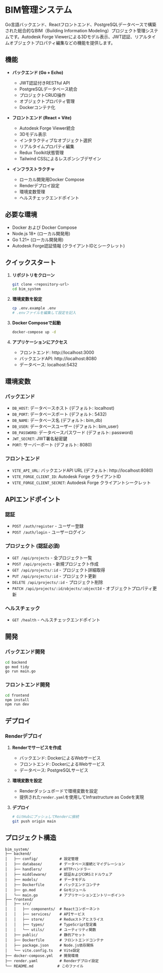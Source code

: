 # BIM管理システム

Go言語バックエンド、Reactフロントエンド、PostgreSQLデータベースで構築された総合的なBIM（Building Information Modeling）プロジェクト管理システムです。Autodesk Forge Viewerによる3Dモデル表示、JWT認証、リアルタイムオブジェクトプロパティ編集などの機能を提供します。

## 機能

- **バックエンド (Go + Echo)**
  - JWT認証付きRESTful API
  - PostgreSQLデータベース統合
  - プロジェクトCRUD操作
  - オブジェクトプロパティ管理
  - Dockerコンテナ化

- **フロントエンド (React + Vite)**
  - Autodesk Forge Viewer統合
  - 3Dモデル表示
  - インタラクティブなオブジェクト選択
  - リアルタイムプロパティ編集
  - Redux Toolkit状態管理
  - Tailwind CSSによるレスポンシブデザイン

- **インフラストラクチャ**
  - ローカル開発用Docker Compose
  - Renderデプロイ設定
  - 環境変数管理
  - ヘルスチェックエンドポイント

## 必要な環境

- Docker および Docker Compose
- Node.js 18+ (ローカル開発用)
- Go 1.21+ (ローカル開発用)
- Autodesk Forge認証情報 (クライアントIDとシークレット)

## クイックスタート

1. **リポジトリをクローン**
   ```bash
   git clone <repository-url>
   cd bim_system
   ```

2. **環境変数を設定**
   ```bash
   cp .env.example .env
   # .envファイルを編集して設定を記入
   ```

3. **Docker Composeで起動**
   ```bash
   docker-compose up -d
   ```

4. **アプリケーションにアクセス**
   - フロントエンド: http://localhost:3000
   - バックエンドAPI: http://localhost:8080
   - データベース: localhost:5432

## 環境変数

### バックエンド
- `DB_HOST`: データベースホスト (デフォルト: localhost)
- `DB_PORT`: データベースポート (デフォルト: 5432)
- `DB_NAME`: データベース名 (デフォルト: bim_db)
- `DB_USER`: データベースユーザー (デフォルト: bim_user)
- `DB_PASSWORD`: データベースパスワード (デフォルト: password)
- `JWT_SECRET`: JWT署名秘密鍵
- `PORT`: サーバーポート (デフォルト: 8080)

### フロントエンド
- `VITE_API_URL`: バックエンドAPI URL (デフォルト: http://localhost:8080)
- `VITE_FORGE_CLIENT_ID`: Autodesk Forge クライアントID
- `VITE_FORGE_CLIENT_SECRET`: Autodesk Forge クライアントシークレット

## APIエンドポイント

### 認証
- `POST /auth/register` - ユーザー登録
- `POST /auth/login` - ユーザーログイン

### プロジェクト (認証必須)
- `GET /api/projects` - 全プロジェクト一覧
- `POST /api/projects` - 新規プロジェクト作成
- `GET /api/projects/:id` - プロジェクト詳細取得
- `PUT /api/projects/:id` - プロジェクト更新
- `DELETE /api/projects/:id` - プロジェクト削除
- `PATCH /api/projects/:id/objects/:objectId` - オブジェクトプロパティ更新

### ヘルスチェック
- `GET /health` - ヘルスチェックエンドポイント

## 開発

### バックエンド開発
```bash
cd backend
go mod tidy
go run main.go
```

### フロントエンド開発
```bash
cd frontend
npm install
npm run dev
```

## デプロイ

### Renderデプロイ

1. **Renderでサービスを作成**
   - バックエンド: DockerによるWebサービス
   - フロントエンド: DockerによるWebサービス
   - データベース: PostgreSQLサービス

2. **環境変数を設定**
   - Renderダッシュボードで環境変数を設定
   - 提供された`render.yaml`を使用してInfrastructure as Codeを実現

3. **デプロイ**
   ```bash
   # GitHubにプッシュしてRenderに接続
   git push origin main
   ```

## プロジェクト構造

```
bim_system/
├── backend/
│   ├── config/          # 設定管理
│   ├── database/        # データベース接続とマイグレーション
│   ├── handlers/        # HTTPハンドラー
│   ├── middleware/      # 認証およびCORSミドルウェア
│   ├── models/          # データモデル
│   ├── Dockerfile       # バックエンドコンテナ
│   ├── go.mod           # Goモジュール
│   └── main.go          # アプリケーションエントリーポイント
├── frontend/
│   ├── src/
│   │   ├── components/  # Reactコンポーネント
│   │   ├── services/    # APIサービス
│   │   ├── store/       # Reduxストアとスライス
│   │   ├── types/       # TypeScript型定義
│   │   └── utils/       # ユーティリティ関数
│   ├── public/          # 静的アセット
│   ├── Dockerfile       # フロントエンドコンテナ
│   ├── package.json     # Node.js依存関係
│   └── vite.config.ts   # Vite設定
├── docker-compose.yml   # 開発環境
├── render.yaml          # Renderデプロイ設定
└── README.md           # このファイル
```